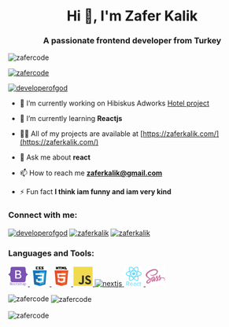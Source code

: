 <h1 align="center">Hi 👋, I'm Zafer Kalik</h1>
<h3 align="center">A passionate frontend developer from Turkey</h3>

<p align="left"> <img src="https://komarev.com/ghpvc/?username=zafercode&label=Profile%20views&color=0e75b6&style=flat" alt="zafercode" /> </p>

<p align="left"> <a href="https://github.com/ryo-ma/github-profile-trophy"><img src="https://github-profile-trophy.vercel.app/?username=zafercode" alt="zafercode" /></a> </p>

<p align="left"> <a href="https://twitter.com/developerofgod" target="blank"><img src="https://img.shields.io/twitter/follow/developerofgod?logo=twitter&style=for-the-badge" alt="developerofgod" /></a> </p>

- 🔭 I’m currently working on Hibiskus Adworks [Hotel project](http://www.norviahotels.com.tr/home.html)

- 🌱 I’m currently learning **Reactjs**

- 👨‍💻 All of my projects are available at [https://zaferkalik.com/](https://zaferkalik.com/)

- 💬 Ask me about **react**

- 📫 How to reach me **zaferkalik@gmail.com**

- ⚡ Fun fact **I think iam funny and iam very kind**

<h3 align="left">Connect with me:</h3>
<p align="left">
<a href="https://twitter.com/developerofgod" target="_blank"><img align="center" src="https://raw.githubusercontent.com/rahuldkjain/github-profile-readme-generator/master/src/images/icons/Social/twitter.svg" alt="developerofgod" height="30" width="40" /></a>
<a href="https://linkedin.com/in/zafer-kalik-a8183621b/" target="_blank"><img align="center" src="https://raw.githubusercontent.com/rahuldkjain/github-profile-readme-generator/master/src/images/icons/Social/linked-in-alt.svg" alt="zaferkalik" height="30" width="40" /></a>
<a href="https://instagram.com/zaferkalik" target="_blank"><img align="center" src="https://raw.githubusercontent.com/rahuldkjain/github-profile-readme-generator/master/src/images/icons/Social/instagram.svg" alt="zaferkalik" height="30" width="40" /></a>
</p>

<h3 align="left">Languages and Tools:</h3>
<p align="left"> <a href="https://getbootstrap.com" target="_blank" rel="noreferrer"> <img src="https://raw.githubusercontent.com/devicons/devicon/master/icons/bootstrap/bootstrap-plain-wordmark.svg" alt="bootstrap" width="40" height="40"/> </a> <a href="https://www.w3schools.com/css/" target="_blank" rel="noreferrer"> <img src="https://raw.githubusercontent.com/devicons/devicon/master/icons/css3/css3-original-wordmark.svg" alt="css3" width="40" height="40"/> </a> <a href="https://www.w3.org/html/" target="_blank" rel="noreferrer"> <img src="https://raw.githubusercontent.com/devicons/devicon/master/icons/html5/html5-original-wordmark.svg" alt="html5" width="40" height="40"/> </a> <a href="https://developer.mozilla.org/en-US/docs/Web/JavaScript" target="_blank" rel="noreferrer"> <img src="https://raw.githubusercontent.com/devicons/devicon/master/icons/javascript/javascript-original.svg" alt="javascript" width="40" height="40"/> </a> <a href="https://nextjs.org/" target="_blank" rel="noreferrer"> <img src="https://cdn.worldvectorlogo.com/logos/nextjs-2.svg" alt="nextjs" width="40" height="40"/> </a> <a href="https://reactjs.org/" target="_blank" rel="noreferrer"> <img src="https://raw.githubusercontent.com/devicons/devicon/master/icons/react/react-original-wordmark.svg" alt="react" width="40" height="40"/> </a> <a href="https://sass-lang.com" target="_blank" rel="noreferrer"> <img src="https://raw.githubusercontent.com/devicons/devicon/master/icons/sass/sass-original.svg" alt="sass" width="40" height="40"/> </a> </p>

<p><img align="left" src="https://github-readme-stats.vercel.app/api/top-langs?username=zafercode&show_icons=true&locale=en&layout=compact" alt="zafercode" /></p>

<p>&nbsp;<img align="center" src="https://github-readme-stats.vercel.app/api?username=zafercode&show_icons=true&locale=en" alt="zafercode" /></p>

<p><img align="center" src="https://github-readme-streak-stats.herokuapp.com/?user=zafercode&" alt="zafercode" /></p>

